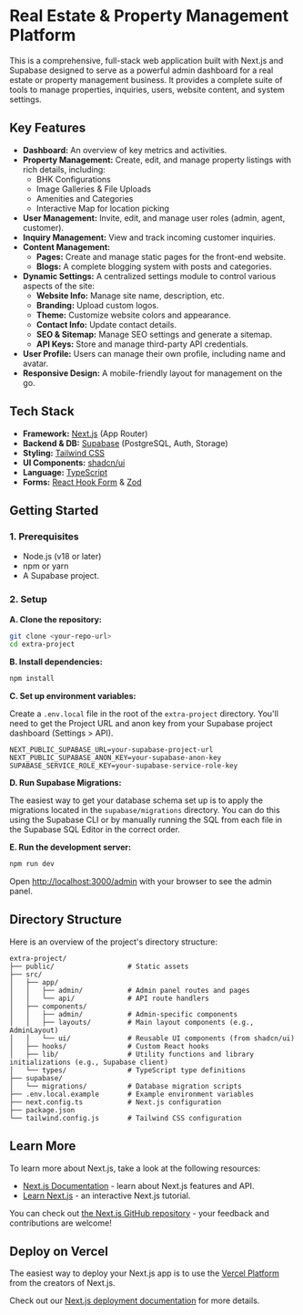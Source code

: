 # Real Estate & Property Management Platform

This is a comprehensive, full-stack web application built with Next.js and Supabase designed to serve as a powerful admin dashboard for a real estate or property management business. It provides a complete suite of tools to manage properties, inquiries, users, website content, and system settings.

## Key Features

-   **Dashboard:** An overview of key metrics and activities.
-   **Property Management:** Create, edit, and manage property listings with rich details, including:
    -   BHK Configurations
    -   Image Galleries & File Uploads
    -   Amenities and Categories
    -   Interactive Map for location picking
-   **User Management:** Invite, edit, and manage user roles (admin, agent, customer).
-   **Inquiry Management:** View and track incoming customer inquiries.
-   **Content Management:**
    -   **Pages:** Create and manage static pages for the front-end website.
    -   **Blogs:** A complete blogging system with posts and categories.
-   **Dynamic Settings:** A centralized settings module to control various aspects of the site:
    -   **Website Info:** Manage site name, description, etc.
    -   **Branding:** Upload custom logos.
    -   **Theme:** Customize website colors and appearance.
    -   **Contact Info:** Update contact details.
    -   **SEO & Sitemap:** Manage SEO settings and generate a sitemap.
    -   **API Keys:** Store and manage third-party API credentials.
-   **User Profile:** Users can manage their own profile, including name and avatar.
-   **Responsive Design:** A mobile-friendly layout for management on the go.

## Tech Stack

-   **Framework:** [Next.js](https://nextjs.org/) (App Router)
-   **Backend & DB:** [Supabase](https://supabase.io/) (PostgreSQL, Auth, Storage)
-   **Styling:** [Tailwind CSS](https://tailwindcss.com/)
-   **UI Components:** [shadcn/ui](https://ui.shadcn.com/)
-   **Language:** [TypeScript](https://www.typescriptlang.org/)
-   **Forms:** [React Hook Form](https://react-hook-form.com/) & [Zod](https://zod.dev/)

## Getting Started

### 1. Prerequisites

-   Node.js (v18 or later)
-   npm or yarn
-   A Supabase project.

### 2. Setup

**A. Clone the repository:**

```bash
git clone <your-repo-url>
cd extra-project
```

**B. Install dependencies:**

```bash
npm install
```

**C. Set up environment variables:**

Create a `.env.local` file in the root of the `extra-project` directory. You'll need to get the Project URL and anon key from your Supabase project dashboard (Settings > API).

```.env
NEXT_PUBLIC_SUPABASE_URL=your-supabase-project-url
NEXT_PUBLIC_SUPABASE_ANON_KEY=your-supabase-anon-key
SUPABASE_SERVICE_ROLE_KEY=your-supabase-service-role-key
```

**D. Run Supabase Migrations:**

The easiest way to get your database schema set up is to apply the migrations located in the `supabase/migrations` directory. You can do this using the Supabase CLI or by manually running the SQL from each file in the Supabase SQL Editor in the correct order.

**E. Run the development server:**

```bash
npm run dev
```

Open [http://localhost:3000/admin](http://localhost:3000/admin) with your browser to see the admin panel.

## Directory Structure

Here is an overview of the project's directory structure:

```
extra-project/
├── public/                  # Static assets
├── src/
│   ├── app/
│   │   ├── admin/           # Admin panel routes and pages
│   │   └── api/             # API route handlers
│   ├── components/
│   │   ├── admin/           # Admin-specific components
│   │   ├── layouts/         # Main layout components (e.g., AdminLayout)
│   │   └── ui/              # Reusable UI components (from shadcn/ui)
│   ├── hooks/               # Custom React hooks
│   ├── lib/                 # Utility functions and library initializations (e.g., Supabase client)
│   └── types/               # TypeScript type definitions
├── supabase/
│   └── migrations/          # Database migration scripts
├── .env.local.example       # Example environment variables
├── next.config.ts           # Next.js configuration
├── package.json
└── tailwind.config.js       # Tailwind CSS configuration
```

## Learn More

To learn more about Next.js, take a look at the following resources:

- [Next.js Documentation](https://nextjs.org/docs) - learn about Next.js features and API.
- [Learn Next.js](https://nextjs.org/learn) - an interactive Next.js tutorial.

You can check out [the Next.js GitHub repository](https://github.com/vercel/next.js) - your feedback and contributions are welcome!

## Deploy on Vercel

The easiest way to deploy your Next.js app is to use the [Vercel Platform](https://vercel.com/new?utm_medium=default-template&filter=next.js&utm_source=create-next-app&utm_campaign=create-next-app-readme) from the creators of Next.js.

Check out our [Next.js deployment documentation](https://nextjs.org/docs/app/building-your-application/deploying) for more details.
